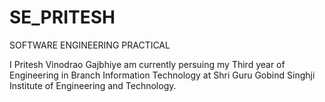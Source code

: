 # SE_PRITESH
SOFTWARE  ENGINEERING PRACTICAL

I Pritesh Vinodrao Gajbhiye am currently persuing my Third year of Engineering in Branch Information Technology at Shri Guru Gobind Singhji Institute of Engineering and Technology. 
